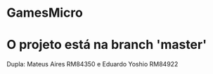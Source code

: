 # GamesMicro

# O projeto está na branch 'master'


Dupla: Mateus Aires RM84350 e Eduardo Yoshio  RM84922
